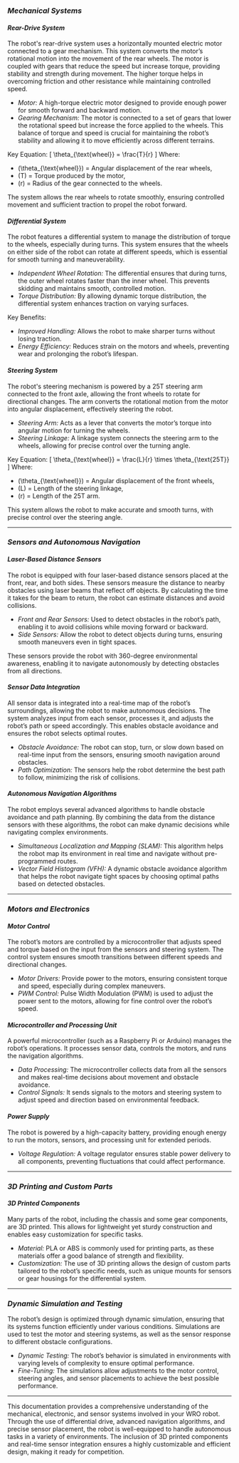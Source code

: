 ### *Mechanical Systems*

#### *Rear-Drive System*
The robot's rear-drive system uses a horizontally mounted electric motor connected to a gear mechanism. This system converts the motor’s rotational motion into the movement of the rear wheels. The motor is coupled with gears that reduce the speed but increase torque, providing stability and strength during movement. The higher torque helps in overcoming friction and other resistance while maintaining controlled speed.

- *Motor:* A high-torque electric motor designed to provide enough power for smooth forward and backward motion.
- *Gearing Mechanism:* The motor is connected to a set of gears that lower the rotational speed but increase the force applied to the wheels. This balance of torque and speed is crucial for maintaining the robot’s stability and allowing it to move efficiently across different terrains.

Key Equation:
\[
\theta_{\text{wheel}} = \frac{T}{r}
\]
Where:
- \(\theta_{\text{wheel}}\) = Angular displacement of the rear wheels,
- \(T\) = Torque produced by the motor,
- \(r\) = Radius of the gear connected to the wheels.

The system allows the rear wheels to rotate smoothly, ensuring controlled movement and sufficient traction to propel the robot forward.

#### *Differential System*
The robot features a differential system to manage the distribution of torque to the wheels, especially during turns. This system ensures that the wheels on either side of the robot can rotate at different speeds, which is essential for smooth turning and maneuverability. 

- *Independent Wheel Rotation:* The differential ensures that during turns, the outer wheel rotates faster than the inner wheel. This prevents skidding and maintains smooth, controlled motion.
- *Torque Distribution:* By allowing dynamic torque distribution, the differential system enhances traction on varying surfaces.

Key Benefits:
- *Improved Handling:* Allows the robot to make sharper turns without losing traction.
- *Energy Efficiency:* Reduces strain on the motors and wheels, preventing wear and prolonging the robot’s lifespan.

#### *Steering System*
The robot's steering mechanism is powered by a 25T steering arm connected to the front axle, allowing the front wheels to rotate for directional changes. The arm converts the rotational motion from the motor into angular displacement, effectively steering the robot.

- *Steering Arm:* Acts as a lever that converts the motor’s torque into angular motion for turning the wheels.
- *Steering Linkage:* A linkage system connects the steering arm to the wheels, allowing for precise control over the turning angle.

Key Equation:
\[
\theta_{\text{wheel}} = \frac{L}{r} \times \theta_{\text{25T}}
\]
Where:
- \(\theta_{\text{wheel}}\) = Angular displacement of the front wheels,
- \(L\) = Length of the steering linkage,
- \(r\) = Length of the 25T arm.

This system allows the robot to make accurate and smooth turns, with precise control over the steering angle.

---

### *Sensors and Autonomous Navigation*

#### *Laser-Based Distance Sensors*
The robot is equipped with four laser-based distance sensors placed at the front, rear, and both sides. These sensors measure the distance to nearby obstacles using laser beams that reflect off objects. By calculating the time it takes for the beam to return, the robot can estimate distances and avoid collisions.

- *Front and Rear Sensors:* Used to detect obstacles in the robot’s path, enabling it to avoid collisions while moving forward or backward.
- *Side Sensors:* Allow the robot to detect objects during turns, ensuring smooth maneuvers even in tight spaces.

These sensors provide the robot with 360-degree environmental awareness, enabling it to navigate autonomously by detecting obstacles from all directions.

#### *Sensor Data Integration*
All sensor data is integrated into a real-time map of the robot’s surroundings, allowing the robot to make autonomous decisions. The system analyzes input from each sensor, processes it, and adjusts the robot’s path or speed accordingly. This enables obstacle avoidance and ensures the robot selects optimal routes.

- *Obstacle Avoidance:* The robot can stop, turn, or slow down based on real-time input from the sensors, ensuring smooth navigation around obstacles.
- *Path Optimization:* The sensors help the robot determine the best path to follow, minimizing the risk of collisions.

#### *Autonomous Navigation Algorithms*
The robot employs several advanced algorithms to handle obstacle avoidance and path planning. By combining the data from the distance sensors with these algorithms, the robot can make dynamic decisions while navigating complex environments.

- *Simultaneous Localization and Mapping (SLAM):* This algorithm helps the robot map its environment in real time and navigate without pre-programmed routes.
- *Vector Field Histogram (VFH):* A dynamic obstacle avoidance algorithm that helps the robot navigate tight spaces by choosing optimal paths based on detected obstacles.

---

### *Motors and Electronics*

#### *Motor Control*
The robot’s motors are controlled by a microcontroller that adjusts speed and torque based on the input from the sensors and steering system. The control system ensures smooth transitions between different speeds and directional changes.

- *Motor Drivers:* Provide power to the motors, ensuring consistent torque and speed, especially during complex maneuvers.
- *PWM Control:* Pulse Width Modulation (PWM) is used to adjust the power sent to the motors, allowing for fine control over the robot’s speed.

#### *Microcontroller and Processing Unit*
A powerful microcontroller (such as a Raspberry Pi or Arduino) manages the robot’s operations. It processes sensor data, controls the motors, and runs the navigation algorithms.

- *Data Processing:* The microcontroller collects data from all the sensors and makes real-time decisions about movement and obstacle avoidance.
- *Control Signals:* It sends signals to the motors and steering system to adjust speed and direction based on environmental feedback.

#### *Power Supply*
The robot is powered by a high-capacity battery, providing enough energy to run the motors, sensors, and processing unit for extended periods.

- *Voltage Regulation:* A voltage regulator ensures stable power delivery to all components, preventing fluctuations that could affect performance.

---

### *3D Printing and Custom Parts*

#### *3D Printed Components*
Many parts of the robot, including the chassis and some gear components, are 3D printed. This allows for lightweight yet sturdy construction and enables easy customization for specific tasks.

- *Material:* PLA or ABS is commonly used for printing parts, as these materials offer a good balance of strength and flexibility.
- *Customization:* The use of 3D printing allows the design of custom parts tailored to the robot’s specific needs, such as unique mounts for sensors or gear housings for the differential system.

---

### *Dynamic Simulation and Testing*

The robot’s design is optimized through dynamic simulation, ensuring that its systems function efficiently under various conditions. Simulations are used to test the motor and steering systems, as well as the sensor response to different obstacle configurations.

- *Dynamic Testing:* The robot’s behavior is simulated in environments with varying levels of complexity to ensure optimal performance.
- *Fine-Tuning:* The simulations allow adjustments to the motor control, steering angles, and sensor placements to achieve the best possible performance.

---

This documentation provides a comprehensive understanding of the mechanical, electronic, and sensor systems involved in your WRO robot. Through the use of differential drive, advanced navigation algorithms, and precise sensor placement, the robot is well-equipped to handle autonomous tasks in a variety of environments. The inclusion of 3D printed components and real-time sensor integration ensures a highly customizable and efficient design, making it ready for competition.
